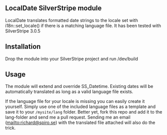 ## LocalDate SilverStripe module

LocalDate translates formatted date strings to the locale set with i18n::set_locale() if there is a matching language file.
It has been tested with SilverStripe 3.0.5

## Installation

Drop the module into your SilverStripe project and run /dev/build

## Usage

The module will extend and override SS_Datetime. Existing dates will be automatically translated as long as a valid language file exists.

If the language file for your locale is missing you can easily create it yourself. Simply use one of the included language files as a template and save it to your `/mysite/lang` folder. Better yet, fork this repo and add it to the lang-folder and send me a pull request. Sending me an email (<mailto:richard@spiro.se>) with the translated file attached will also do the trick.
